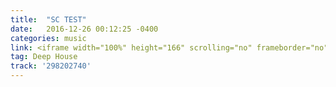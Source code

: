 ```yaml
---
title:  "SC TEST"
date:   2016-12-26 00:12:25 -0400
categories: music
link: <iframe width="100%" height="166" scrolling="no" frameborder="no" src="https://w.soundcloud.com/player/?url=https%3A//api.soundcloud.com/tracks/298202740&amp;auto_play=false&amp;hide_related=false&amp;show_comments=true&amp;show_user=true&amp;show_reposts=false&amp;visual=true"></iframe>
tag: Deep House
track: '298202740'
---
```

